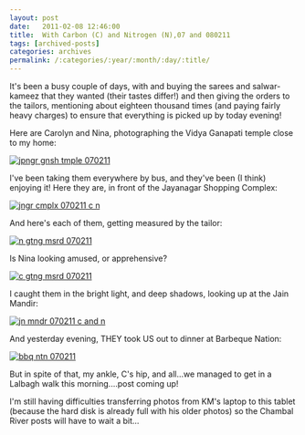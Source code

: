 ```yaml
---
layout: post
date:	2011-02-08 12:46:00
title:  With Carbon (C) and Nitrogen (N),07 and 080211
tags: [archived-posts]
categories: archives
permalink: /:categories/:year/:month/:day/:title/
---
```

It's been a busy couple of days, with <lj user="idahoswede"> and <lj user="kejn"> buying the sarees and salwar-kameez that they wanted (their tastes differ!) and then giving the orders to the tailors, mentioning about eighteen thousand times (and paying fairly heavy charges) to ensure that everything is picked up  by today evening!

Here are Carolyn and Nina, photographing the Vidya Ganapati temple close to my home:


<a href="http://s1142.photobucket.com/albums/n602/Deepapctrsglr/?action=view&amp;current=IMG_3097.jpg" target="_blank"><img src="http://i1142.photobucket.com/albums/n602/Deepapctrsglr/IMG_3097.jpg" border="0" alt="jpngr gnsh tmple 070211"></a>

I've been taking them everywhere by bus, and they've been (I think) enjoying it! Here they are, in front of the Jayanagar Shopping Complex:

<a href="http://s1142.photobucket.com/albums/n602/Deepapctrsglr/?action=view&amp;current=IMG_3112.jpg" target="_blank"><img src="http://i1142.photobucket.com/albums/n602/Deepapctrsglr/IMG_3112.jpg" border="0" alt="jngr cmplx 070211 c n"></a>

And here's each of them, getting measured by the tailor:


<a href="http://s1142.photobucket.com/albums/n602/Deepapctrsglr/?action=view&amp;current=IMG_3101.jpg" target="_blank"><img src="http://i1142.photobucket.com/albums/n602/Deepapctrsglr/IMG_3101.jpg" border="0" alt="n gtng msrd 070211"></a>

Is Nina looking amused, or apprehensive?

<a href="http://s1142.photobucket.com/albums/n602/Deepapctrsglr/?action=view&amp;current=IMG_3107.jpg" target="_blank"><img src="http://i1142.photobucket.com/albums/n602/Deepapctrsglr/IMG_3107.jpg" border="0" alt="c gtng msrd  070211"></a>

I caught them in the bright light, and deep shadows, looking up at the Jain Mandir:

<a href="http://s1142.photobucket.com/albums/n602/Deepapctrsglr/?action=view&amp;current=IMG_3114.jpg" target="_blank"><img src="http://i1142.photobucket.com/albums/n602/Deepapctrsglr/IMG_3114.jpg" border="0" alt="jn mndr 070211 c and n"></a>


And yesterday evening, THEY took US out to dinner at Barbeque Nation:


<a href="http://s1142.photobucket.com/albums/n602/Deepapctrsglr/?action=view&amp;current=IMG_3119.jpg" target="_blank"><img src="http://i1142.photobucket.com/albums/n602/Deepapctrsglr/IMG_3119.jpg" border="0" alt="bbq ntn 070211"></a>



But in spite of that, my ankle, C's hip, and all...we managed to get in a Lalbagh walk this morning....post coming up!

I'm still having difficulties transferring photos from KM's laptop to this tablet (because the hard disk is already full with his older photos) so the Chambal River posts will have to wait a bit...
